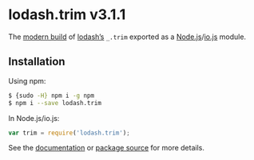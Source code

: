 # lodash.trim v3.1.1

The [modern build](https://github.com/lodash/lodash/wiki/Build-Differences) of [lodash’s](https://lodash.com/) `_.trim` exported as a [Node.js](http://nodejs.org/)/[io.js](https://iojs.org/) module.

## Installation

Using npm:

```bash
$ {sudo -H} npm i -g npm
$ npm i --save lodash.trim
```

In Node.js/io.js:

```js
var trim = require('lodash.trim');
```

See the [documentation](https://lodash.com/docs#trim) or [package source](https://github.com/lodash/lodash/blob/3.1.1-npm-packages/lodash.trim) for more details.
